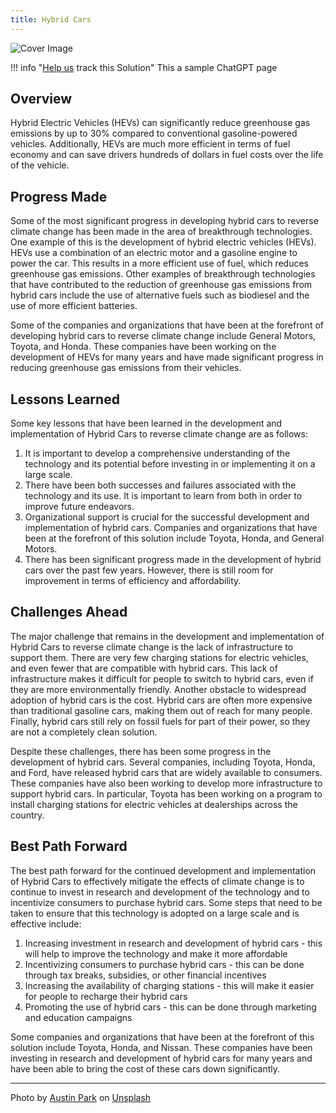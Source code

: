 ```yaml
---
title: Hybrid Cars
---
```


![Cover Image](img/hyrid-car.jpg)

!!! info "[Help us](../../contribute) track this Solution"
    This a sample ChatGPT page

## Overview

Hybrid Electric Vehicles (HEVs) can significantly reduce greenhouse gas emissions by up to 30% compared to conventional gasoline-powered vehicles. Additionally, HEVs are much more efficient in terms of fuel economy and can save drivers hundreds of dollars in fuel costs over the life of the vehicle.

## Progress Made

Some of the most significant progress in developing hybrid cars to reverse climate change has been made in the area of breakthrough technologies. One example of this is the development of hybrid electric vehicles (HEVs). HEVs use a combination of an electric motor and a gasoline engine to power the car. This results in a more efficient use of fuel, which reduces greenhouse gas emissions. Other examples of breakthrough technologies that have contributed to the reduction of greenhouse gas emissions from hybrid cars include the use of alternative fuels such as biodiesel and the use of more efficient batteries.

Some of the companies and organizations that have been at the forefront of developing hybrid cars to reverse climate change include General Motors, Toyota, and Honda. These companies have been working on the development of HEVs for many years and have made significant progress in reducing greenhouse gas emissions from their vehicles.

## Lessons Learned

Some key lessons that have been learned in the development and implementation of Hybrid Cars to reverse climate change are as follows: 

1. It is important to develop a comprehensive understanding of the technology and its potential before investing in or implementing it on a large scale. 
2. There have been both successes and failures associated with the technology and its use. It is important to learn from both in order to improve future endeavors. 
3. Organizational support is crucial for the successful development and implementation of hybrid cars. Companies and organizations that have been at the forefront of this solution include Toyota, Honda, and General Motors. 
4. There has been significant progress made in the development of hybrid cars over the past few years. However, there is still room for improvement in terms of efficiency and affordability.

## Challenges Ahead

The major challenge that remains in the development and implementation of Hybrid Cars to reverse climate change is the lack of infrastructure to support them. There are very few charging stations for electric vehicles, and even fewer that are compatible with hybrid cars. This lack of infrastructure makes it difficult for people to switch to hybrid cars, even if they are more environmentally friendly. Another obstacle to widespread adoption of hybrid cars is the cost. Hybrid cars are often more expensive than traditional gasoline cars, making them out of reach for many people. Finally, hybrid cars still rely on fossil fuels for part of their power, so they are not a completely clean solution.

Despite these challenges, there has been some progress in the development of hybrid cars. Several companies, including Toyota, Honda, and Ford, have released hybrid cars that are widely available to consumers. These companies have also been working to develop more infrastructure to support hybrid cars. In particular, Toyota has been working on a program to install charging stations for electric vehicles at dealerships across the country.

## Best Path Forward

The best path forward for the continued development and implementation of Hybrid Cars to effectively mitigate the effects of climate change is to continue to invest in research and development of the technology and to incentivize consumers to purchase hybrid cars. Some steps that need to be taken to ensure that this technology is adopted on a large scale and is effective include:

1. Increasing investment in research and development of hybrid cars - this will help to improve the technology and make it more affordable
2. Incentivizing consumers to purchase hybrid cars - this can be done through tax breaks, subsidies, or other financial incentives
3. Increasing the availability of charging stations - this will make it easier for people to recharge their hybrid cars
4. Promoting the use of hybrid cars - this can be done through marketing and education campaigns

Some companies and organizations that have been at the forefront of this solution include Toyota, Honda, and Nissan. These companies have been investing in research and development of hybrid cars for many years and have been able to bring the cost of these cars down significantly.

---

Photo by <a href="https://unsplash.com/@aussiep?utm_source=unsplash&utm_medium=referral&utm_content=creditCopyText">Austin Park</a> on <a href="https://unsplash.com/photos/RjytgsSjpck?utm_source=unsplash&utm_medium=referral&utm_content=creditCopyText">Unsplash</a>
